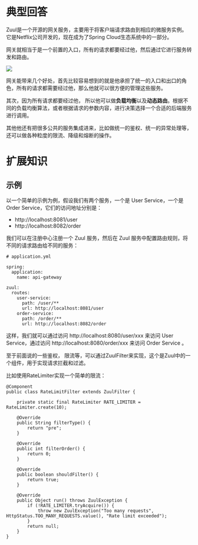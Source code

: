 # 典型回答

Zuul是一个开源的网关服务，主要用于将客户端请求路由到相应的微服务实例。它是Netflix公司开发的，现在成为了Spring Cloud生态系统中的一部分。

网关就相当于是一个前置的入口，所有的请求都要经过他，然后通过它进行服务转发和路由。

![](https://cdn.nlark.com/yuque/0/2023/png/5378072/1681548771739-ceb1ed3e-47f0-49bb-9dc0-3903123033db.png#averageHue=%233efb42&clientId=u92f3890f-303c-4&from=paste&id=ucb50631f&originHeight=840&originWidth=1646&originalType=url&ratio=1&rotation=0&showTitle=false&status=done&style=none&taskId=ub01be8ec-3bf9-480b-8f02-e0b72b0f7fc&title=)


网关能带来几个好处，首先比较容易想到的就是他承担了统一的入口和出口的角色，所有的请求都需要经过他，那么他就可以很方便的管理这些服务。

其次，因为所有请求都要经过他， 所以他可以做**负载均衡**以及**动态路由**。根据不同的负载均衡算法，或者根据请求的参数内容，进行决策选择一个合适的后端服务进行调用。

其他他还有把很多公共的服务集成进来，比如做统一的鉴权、统一的异常处理等，还可以做各种粒度的限流、降级和熔断的操作。

# 扩展知识

## 示例

以一个简单的示例为例，假设我们有两个服务，一个是 User Service，一个是 Order Service，它们的访问地址分别是：

-  http://localhost:8081/user
-  http://localhost:8082/order

我们可以在注册中心注册一个 Zuul 服务，然后在 Zuul 服务中配置路由规则，将不同的请求路由给不同的服务：

```
# application.yml

spring:
  application:
    name: api-gateway

zuul:
  routes:
    user-service:
      path: /user/**
      url: http://localhost:8081/user
    order-service:
      path: /order/**
      url: http://localhost:8082/order

```

这样，我们就可以通过访问 http://localhost:8080/user/xxx 来访问 User Service，通过访问 http://localhost:8080/order/xxx 来访问 Order Service 。

至于前面说的一些鉴权， 限流等，可以通过ZuulFilter来实现，这个是Zuul中的一个组件，用于实现请求拦截和过滤。

比如使用RateLimiter实现一个简单的限流：

```
@Component
public class RateLimitFilter extends ZuulFilter {

    private static final RateLimiter RATE_LIMITER = RateLimiter.create(10);

    @Override
    public String filterType() {
        return "pre";
    }

    @Override
    public int filterOrder() {
        return 0;
    }

    @Override
    public boolean shouldFilter() {
        return true;
    }

    @Override
    public Object run() throws ZuulException {
        if (!RATE_LIMITER.tryAcquire()) {
            throw new ZuulException("Too many requests", HttpStatus.TOO_MANY_REQUESTS.value(), "Rate limit exceeded");
        }
        return null;
    }
}

```


